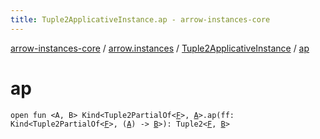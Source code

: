 ```yaml
---
title: Tuple2ApplicativeInstance.ap - arrow-instances-core
---
```


[arrow-instances-core](../../index.html) / [arrow.instances](../index.html) / [Tuple2ApplicativeInstance](index.html) / [ap](./ap.html)

# ap

`open fun <A, B> Kind<Tuple2PartialOf<`[`F`](index.html#F)`>, `[`A`](ap.html#A)`>.ap(ff: Kind<Tuple2PartialOf<`[`F`](index.html#F)`>, (`[`A`](ap.html#A)`) -> `[`B`](ap.html#B)`>): Tuple2<`[`F`](index.html#F)`, `[`B`](ap.html#B)`>`